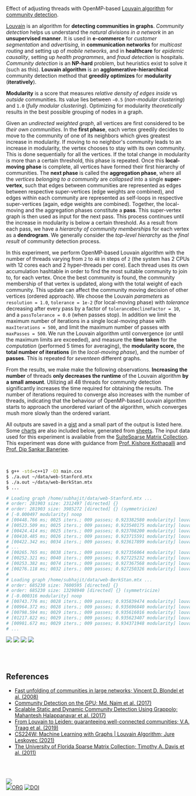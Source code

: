 Effect of adjusting threads with OpenMP-based [Louvain algorithm] for
[community detection].

[Louvain] is an algorithm for **detecting communities in graphs**. *Community*
*detection* helps us understand the *natural divisions in a network* in an
**unsupervised manner**. It is used in **e-commerce** for *customer*
*segmentation* and *advertising*, in **communication networks** for *multicast*
*routing* and setting up of *mobile networks*, and in **healthcare** for
*epidemic causality*, setting up *health programmes*, and *fraud detection* is
hospitals. *Community detection* is an **NP-hard** problem, but heuristics exist
to solve it (such as this). **Louvain algorithm** is an **agglomerative-hierarchical**
community detection method that **greedily optimizes** for **modularity**
(**iteratively**).

**Modularity** is a score that measures *relative density of edges inside* vs
*outside* communities. Its value lies between `−0.5` (*non-modular clustering*)
and `1.0` (*fully modular clustering*). Optimizing for modularity *theoretically*
results in the best possible grouping of nodes in a graph.

Given an *undirected weighted graph*, all vertices are first considered to be
*their own communities*. In the **first phase**, each vertex greedily decides to
move to the community of one of its neighbors which gives greatest increase in
modularity. If moving to no neighbor's community leads to an increase in
modularity, the vertex chooses to stay with its own community. This is done
sequentially for all the vertices. If the total change in modularity is more
than a certain threshold, this phase is repeated. Once this **local-moving**
**phase** is complete, all vertices have formed their first hierarchy of
communities. The **next phase** is called the **aggregation phase**, where all
the *vertices belonging to a community* are *collapsed* into a single
**super-vertex**, such that edges between communities are represented as edges
between respective super-vertices (edge weights are combined), and edges within
each community are represented as self-loops in respective super-vertices
(again, edge weights are combined). Together, the local-moving and the
aggregation phases constitute a **pass**. This super-vertex graph is then used
as input for the next pass. This process continues until the increase in
modularity is below a certain threshold. As a result from each pass, we have a
*hierarchy of community memberships* for each vertex as a **dendrogram**. We
generally consider the *top-level hierarchy* as the *final result* of community
detection process.

In this experiment, we perform OpenMP-based Louvain algorithm with the number of
threads varying from `2` to `48` in steps of `2` (the system has 2 CPUs with 12
cores each and 2 hyper-threads per core). Each thread uses its own accumulation
hashtable in order to find the most suitable community to join to, for each
vertex. Once the best community is found, the community membership of that
vertex is updated, along with the total weight of each community. This update
can affect the community moving decision of other vertices (ordered approach).
We choose the Louvain *parameters* as `resolution = 1.0`, `tolerance = 1e-2`
(for local-moving phase) with *tolerance* decreasing after every pass by a
factor of `toleranceDeclineFactor = 10`, and a `passTolerance = 0.0` (when
passes stop). In addition we limit the maximum number of iterations in a single
local-moving phase with `maxIterations = 500`, and limit the maximum number of
passes with `maxPasses = 500`. We run the Louvain algorithm until convergence
(or until the maximum limits are exceeded), and measure the **time taken** for
the *computation* (performed 5 times for averaging), the **modularity score**,
the **total number of iterations** (in the *local-moving phase*), and the number
of **passes**. This is repeated for *seventeen* different graphs.

From the results, we make make the following observations. **Increasing the number**
of threads **only decreases the runtime** of the Louvain algorithm **by a small**
**amount**. Utilizing all 48 threads for community detection significantly increases
the time required for obtaining the results. The number of iterations required
to converge also increases with the number of threads, indicating that the
behaviour of OpenMP-based Louvain algorithm starts to approach the unordered
variant of the algorithm, which converges mush more slowly than the ordered
variant.

All outputs are saved in a [gist] and a small part of the output is listed here.
Some [charts] are also included below, generated from [sheets]. The input data
used for this experiment is available from the [SuiteSparse Matrix Collection].
This experiment was done with guidance from [Prof. Kishore Kothapalli] and
[Prof. Dip Sankar Banerjee].


[Louvain algorithm]: https://en.wikipedia.org/wiki/Louvain_method
[community detection]: https://en.wikipedia.org/wiki/Community_search

<br>

```bash
$ g++ -std=c++17 -O3 main.cxx
$ ./a.out ~/data/web-Stanford.mtx
$ ./a.out ~/data/web-BerkStan.mtx
$ ...

# Loading graph /home/subhajit/data/web-Stanford.mtx ...
# order: 281903 size: 2312497 [directed] {}
# order: 281903 size: 3985272 [directed] {} (symmetricize)
# [-0.000497 modularity] noop
# [00448.766 ms; 0025 iters.; 009 passes; 0.923382580 modularity] louvainSeq
# [00523.509 ms; 0025 iters.; 009 passes; 0.923540175 modularity] louvainOmp {threads=02}
# [00424.414 ms; 0025 iters.; 009 passes; 0.923708200 modularity] louvainOmp {threads=04}
# [00410.485 ms; 0026 iters.; 009 passes; 0.923715591 modularity] louvainOmp {threads=06}
# [00422.342 ms; 0034 iters.; 009 passes; 0.923617899 modularity] louvainOmp {threads=08}
# ...
# [00265.765 ms; 0038 iters.; 009 passes; 0.927356064 modularity] louvainOmp {threads=42}
# [00252.321 ms; 0040 iters.; 009 passes; 0.927225232 modularity] louvainOmp {threads=44}
# [00253.382 ms; 0074 iters.; 009 passes; 0.927367568 modularity] louvainOmp {threads=46}
# [00276.118 ms; 0032 iters.; 009 passes; 0.927250326 modularity] louvainOmp {threads=48}
#
# Loading graph /home/subhajit/data/web-BerkStan.mtx ...
# order: 685230 size: 7600595 [directed] {}
# order: 685230 size: 13298940 [directed] {} (symmetricize)
# [-0.000316 modularity] noop
# [00743.776 ms; 0028 iters.; 009 passes; 0.935839474 modularity] louvainSeq
# [00964.372 ms; 0028 iters.; 009 passes; 0.935696840 modularity] louvainOmp {threads=02}
# [00798.594 ms; 0029 iters.; 009 passes; 0.935616016 modularity] louvainOmp {threads=04}
# [01217.822 ms; 0029 iters.; 009 passes; 0.935623407 modularity] louvainOmp {threads=06}
# [00981.672 ms; 0029 iters.; 009 passes; 0.934371948 modularity] louvainOmp {threads=08}
# ...
```

[![](https://i.imgur.com/SxNaJki.png)][sheetp]
[![](https://i.imgur.com/jhmxA9c.png)][sheetp]
[![](https://i.imgur.com/Ys0tife.png)][sheetp]
[![](https://i.imgur.com/MqAypz2.png)][sheetp]

<br>
<br>


## References

- [Fast unfolding of communities in large networks; Vincent D. Blondel et al. (2008)](https://arxiv.org/abs/0803.0476)
- [Community Detection on the GPU; Md. Naim et al. (2017)](https://arxiv.org/abs/1305.2006)
- [Scalable Static and Dynamic Community Detection Using Grappolo; Mahantesh Halappanavar et al. (2017)](https://ieeexplore.ieee.org/document/8091047)
- [From Louvain to Leiden: guaranteeing well-connected communities; V.A. Traag et al. (2019)](https://www.nature.com/articles/s41598-019-41695-z)
- [CS224W: Machine Learning with Graphs | Louvain Algorithm; Jure Leskovec (2021)](https://www.youtube.com/watch?v=0zuiLBOIcsw)
- [The University of Florida Sparse Matrix Collection; Timothy A. Davis et al. (2011)](https://doi.org/10.1145/2049662.2049663)

<br>
<br>

[![](https://i.imgur.com/7LbyT2c.jpg)](https://www.youtube.com/watch?v=kQZ2nA2GpXw)<br>
[![ORG](https://img.shields.io/badge/org-puzzlef-green?logo=Org)](https://puzzlef.github.io)
[![DOI](https://zenodo.org/badge/542910968.svg)](https://zenodo.org/badge/latestdoi/542910968)


[Prof. Dip Sankar Banerjee]: https://sites.google.com/site/dipsankarban/
[Prof. Kishore Kothapalli]: https://faculty.iiit.ac.in/~kkishore/
[SuiteSparse Matrix Collection]: https://sparse.tamu.edu
[Louvain]: https://en.wikipedia.org/wiki/Louvain_method
[gist]: https://gist.github.com/wolfram77/52e3228bf8aaf0342681cc821eb1e13d
[charts]: https://imgur.com/a/0Urw7Tj
[sheets]: https://docs.google.com/spreadsheets/d/1Ghp4B9I121mjWtAES9jK6C3WoBJQ2b3l6xeLsr5HMh0/edit?usp=sharing
[sheetp]: https://docs.google.com/spreadsheets/d/e/2PACX-1vR7szglMFn_31IVDz5LrlcUg_9TgvIhtJAW-XgLdbRcM9mXPUE3IdEr8rSd-DbsPTMYIQ_i5iNint7D/pubhtml
